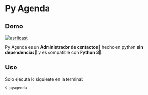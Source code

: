 # Py Agenda


## Demo
[![asciicast](https://asciinema.org/a/EAggfLAeafonpFy2Jtd6fXwzI.png)](https://asciinema.org/a/EAggfLAeafonpFy2Jtd6fXwzI)


Py Agenda es un **Administrador de contactos🌟** hecho en python **sin dependencias👏** y es compatible con **Python 3🍻**.


## Uso

Solo ejecuta lo siguiente en la terminal:

```bash
$ pyagenda
```
